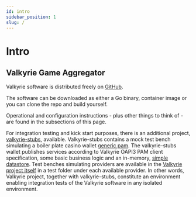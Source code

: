 ```yaml
---
id: intro
sidebar_position: 1
slug: /
---
```


# Intro

## Valkyrie Game Aggregator
Valkyrie software is distributed freely on [GitHub](https://github.com/valkyrie-fnd/valkyrie). 

The software can be downloaded as either a Go binary, container image or you can clone the repo and build yourself.

Operational and configuration instructions - plus other things to think of - are found in the subsections of this page.

For integration testing and kick start purposes, there is an additional project, [valkyrie-stubs](https://github.com/valkyrie-fnd/valkyrie-stubs), available. 
Valkyrie-stubs contains a mock test bench simulating a boiler plate casino wallet [generic pam](/docs/wallet/valkyrie-pam-api). 
The valkyrie-stubs wallet publishes services according to Valkyrie OAPI3 PAM client specification, 
some basic business logic and an in-memory, [simple datastore](https://github.com/valkyrie-fnd/valkyrie-stubs/tree/main/memorydatastore). 
Test benches simulating providers are available in the [Valkyrie project itself](https://github.com/valkyrie-fnd/valkyrie/tree/main/provider) 
in a test folder under each available provider. 
In other words, Valkyrie project, together with valkyrie-stubs, 
constitute an environment enabling integration tests of the Valkyrie software in any isolated environment.